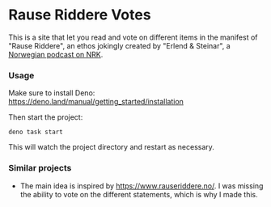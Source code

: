 # Rause Riddere Votes

This is a site that let you read and vote on different items in the manifest of
"Rause Riddere", an ethos jokingly created by "Erlend & Steinar", a
[Norwegian podcast on NRK](https://radio.nrk.no/podkast/baade_erlend_og_steinar_/l_edf54d11-d100-4c12-b54d-11d100fc12f9).

### Usage

Make sure to install Deno: https://deno.land/manual/getting_started/installation

Then start the project:

```
deno task start
```

This will watch the project directory and restart as necessary.

### Similar projects

- The main idea is inspired by https://www.rauseriddere.no/. I was missing the
  ability to vote on the different statements, which is why I made this.
